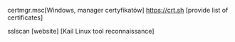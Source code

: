 certmgr.msc[Windows, manager certyfikatów]
https://crt.sh [provide list of certificates]

sslscan [website] [Kail Linux tool reconnaissance]